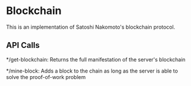 # Blockchain

This is an implementation of Satoshi Nakomoto's blockchain protocol.

## API Calls

*/get-blockchain:
  Returns the full manifestation of the server's blockchain

*/mine-block:
  Adds a block to the chain as long as the server is able to solve the proof-of-work problem